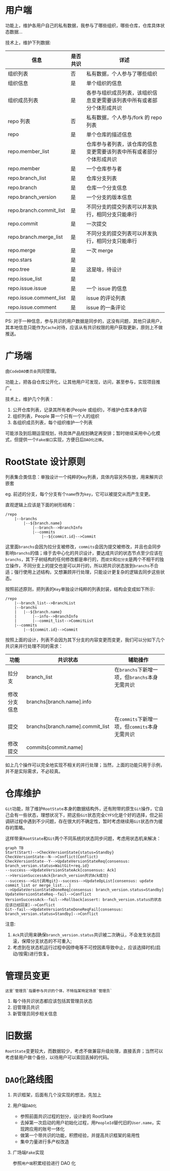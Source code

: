 # 用户端

功能上，维护各用户自己的私有数据，我参与了哪些组织，哪些仓库，仓库具体状态数据...

技术上，维护下列数据:

| 信息                    | 是否共识 | 详述                                                                   |
| ----------------------- | -------- | ---------------------------------------------------------------------- |
| 组织列表                | 否       | 私有数据，个人参与了哪些组织                                           |
| 组织信息                | 是       | 单个组织的信息                                                         |
| 组织成员列表            | 是       | 各参与组织成员列表，该组织信息变更需要该列表中所有或者部分个体形成共识 |
| repo 列表               | 否       | 私有数据，个人参与/fork 的 repo 列表                                   |
| repo                    | 是       | 单个仓库的描述信息                                                     |
| repo.member_list        | 是       | 仓库参与者列表，该仓库的信息变更需要该列表中所有或者部分个体形成共识   |
| repo.member             | 是       | 一个仓库参与者                                                         |
| repo.branch_list        | 是       | 仓库分支列表                                                           |
| repo.branch             | 是       | 仓库一个分支信息                                                       |
| repo.branch_version     | 是       | 一个分支的版本信息                                                     |
| repo.branch.commit_list | 是       | 不同分支的提交列表可以并发执行，相同分支只能串行                       |
| repo.commit             | 是       | 一次提交                                                               |
| repo.branch.merge_list  | 是       | 不同分支的提交列表可以并发执行，相同分支只能串行                       |
| repo.merge              | 是       | 一次 merge                                                             |
| repo.stars              | 是       |                                                                        |
| repo.tree               | 是       | 这是啥，待设计                                                         |
| repo.issue_list         | 是       |                                                                        |
| repo.issue.issue        | 是       | 一个 issue 的信息                                                      |
| repo.issue.comment_list | 是       | issue 的评论列表                                                       |
| repo.issue.comment      | 是       | issue 的一条评论                                                       |

PS: 对于一种信息，参与共识的用户数据是同步的，这没有问题，其他只读用户，其本地信息只能作为`Cache`对待，应该从有共识权限的用户获取更新，原则上不做推送。

# 广场端

由`CodeDAO委员会`共同管理。

功能上，把各自仓库公开化，让其他用户可发现，访问，甚至参与，实现项目推广。

技术上，维护几个列表：

1. 公开仓库列表，记录其所有者(People 或组织)，不维护仓库本身内容
2. 组织列表，People 算一个只有一个人的组织
3. 各组织成员列表，每个组织维护一个列表

可能涉及到后期运营规划，待具体产品规划确定再安排；暂时继续采用中心化模式，但提供一个`Fake接口`实现，方便日后`DAO化迁移`。

# RootState 设计原则

列表集合类信息：单独设计一个纯粹的`Key`列表，具体内容另外存放，用来解共识嵌套

eg. 前述的分支，每个分支有个`name`作为`key`，它可以被提交从而产生变更。

直观逻辑上应该是下面的树形结构：

```
/repo
    |--branchs
        |--${branch.name}
            |--branch-->BranchInfo
            |--commits
                |--${commit.id}-->Commit
```

这里面`branchs`会因为拉分支被修改，`commits`会因为提交被修改，并且也会同步影响`branchs`的值；缘于去中心化的共识设计，要达成共识的状态节点至少应该在`branchs`，其下子树结构的任何修改都是串行的，而`提交`和`拉分支`是两个不相干的独立操作，不同分支上的提交也是可以并行的，所以把共识状态放到`branchs`不合适；强行使用上述结构，又想兼顾并行处理，只能设计更复杂的逻辑去同步这些状态。

按照前述原则，把列表的`Key`单独设计纯粹的列表封装，结构会变成如下所示:

```
/repo
    |--branch_list-->BranchList
    |--branchs
    |   |--${branch.name}
    |       |--info-->BranchInfo
    |       |--commit_list-->CommitList
    |--commits
        |--${commit.id}-->Commit
```

按照上面的设计，列表不会因为其下分支的内容变更而变更，我们可以分如下几个共识来并行处理不同的需求：

| 功能         | 共识状态                         | 辅助操作                                       |
| ------------ | -------------------------------- | ---------------------------------------------- |
| 拉分支       | branch_list                      | 在`branchs`下新增一项，但`branchs`本身无需共识 |
| 修改分支信息 | branchs[branch.name].info        |                                                |
| 提交         | branchs[branch.name].commit_list | 在`commits`下新增一项，但`commits`本身无需共识 |
| 修改提交     | commits[commit.name]             |                                                |

如上几个操作可以完全地实现不相关的并行处理；当然，上面的功能只用于示例，并不是实际需求，不必较真。

# 仓库维护

`Git`功能，除了维护`RootState`本身的数据结构外，还有附带的原生`Git`操作，它自己会有一些状态，理想状况下，把这些`Git`状态完全`CYFS`化是个好的选择，但之前调研过程中遇到不少问题，存在很大的不确定性，暂时考虑继续用`Git`状态作为缓存的策略。

这样带来`RootState`和`Git`两个不同系统的状态同步问题，考虑用状态机来解决：

```mermaid
graph TB
Start(Start)-->CheckVersionState{status=Standby}
CheckVersionState--N-->Conflict(Conflict)
CheckVersionState--Y-->UpdateVersionStateReq{consensus: branch_version.status=WaitGit+req.id}
--success-->UpdateVersionStateAck[consensus: Ack]
-->VersionSuccessAck{branch_version共识Ack成功}
--success-->Git{调用git}--success-->UpdateOpList[consensus: update commit_list or merge_list...]
-->UpdateVersionStateDoneReq[consensus: branch_version.status=Standby]
UpdateVersionStateReq--fail-->Conflict
VersionSuccessAck--fail-->Rollback[assert: branch_version.status的状态应该已经回滚]-->Conflict
Git--fail-->UpdateVersionStateDoneReqFail[consensus: branch_version.status=Standby]-->Conflict
```

注意:

1. `Ack`共识用来确保`branch_version.status`共识被二次确认，不会发生状态回滚，保障分支状态的不可重入;
2. 考虑到在状态机运行过程中因停电等不可控因素导致中止，应该选择时机(启动/按需)进行恢复。

# 管理员变更

    这里`管理员`指要参与共识的个体，不特指某特定场景`管理员`

1. 每个待共识状态都应该包括其管理员状态
2. 旧管理员共识
3. 新管理员同步相关信息

# 旧数据

`RootState`变更较大，而数据较少，考虑不做兼容升级处理，直接丢弃；当然可以考虑替用户做个备份，以待用户可以索回丢掉的代码。

# `DAO化`路线图

1. 共识框架，后面有几个没实现的想法，先加上
2. 用户端`DAO化`
    - 参照前面共识过程的划分，设计新的 RootState
    - 去掉第一次启动的用户初始化过程，用`PeopleId`替代旧的`User.name`，实现跨应用的账号一体化
    - 做第一个带共识的功能，积攒经验，并提高共识框架的易用性
    - 集中力量进行多产权改造
3. 广场端`Fake`实现

    参照`用户端`积累经验进行 DAO 化
